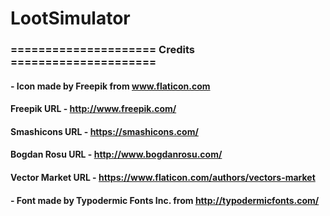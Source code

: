 # LootSimulator




### ===================== Credits =====================
#### - Icon made by Freepik from www.flaticon.com
####   Freepik URL - http://www.freepik.com/
####   Smashicons URL - https://smashicons.com/
####   Bogdan Rosu URL - http://www.bogdanrosu.com/
####   Vector Market URL - https://www.flaticon.com/authors/vectors-market
#### - Font made by Typodermic Fonts Inc. from http://typodermicfonts.com/
